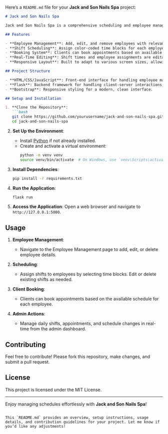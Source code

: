 Here’s a `README.md` file for your **Jack and Son Nails Spa** project:

```markdown
# Jack and Son Nails Spa

Jack and Son Nails Spa is a comprehensive scheduling and employee management application tailored for a salon environment. This project provides functionalities for managing employee shifts, booking client appointments, and organizing daily schedules. Built with a clean and intuitive interface, this application ensures seamless interaction for both the salon staff and management.

## Features

- **Employee Management**: Add, edit, and remove employees with relevant details like name, phone number, email, and position.
- **Shift Scheduling**: Assign color-coded time blocks for each employee based on selected shifts. Supports multiple employees in each time slot.
- **Booking System**: Clients can book appointments based on available slots, displayed in a week grid format.
- **Real-Time Editing**: Shift times and employee assignments are editable directly within the schedule table.
- **Responsive Layout**: Built to adapt to various screen sizes, allowing easy access across devices.

## Project Structure

- **HTML/CSS/JavaScript**: Front-end interface for handling employee management, booking, and scheduling.
- **Flask**: Backend framework for handling client-server interactions, booking requests, and data storage.
- **Bootstrap**: Responsive styling for a modern, clean interface.

## Setup and Installation

1. **Clone the Repository**:
   ```bash
   git clone https://github.com/yourusername/jack-and-son-nails-spa.git
   cd jack-and-son-nails-spa
   ```

2. **Set Up the Environment**:
   - Install [Python](https://www.python.org/downloads/) if not already installed.
   - Create and activate a virtual environment:
     ```bash
     python -m venv venv
     source venv/bin/activate  # On Windows, use `venv\Scripts\activate`
     ```

3. **Install Dependencies**:
   ```bash
   pip install -r requirements.txt
   ```

4. **Run the Application**:
   ```bash
   flask run
   ```

5. **Access the Application**:
   Open a web browser and navigate to `http://127.0.0.1:5000`.

## Usage

1. **Employee Management**:
   - Navigate to the Employee Management page to add, edit, or delete employee details.

2. **Scheduling**:
   - Assign shifts to employees by selecting time blocks. Edit or delete existing shifts as needed.

3. **Client Booking**:
   - Clients can book appointments based on the available schedule for each employee.

4. **Admin Actions**:
   - Manage daily shifts, appointments, and schedule changes in real-time from the admin dashboard.

## Contributing

Feel free to contribute! Please fork this repository, make changes, and submit a pull request.

## License

This project is licensed under the MIT License.

---

Enjoy managing schedules effortlessly with **Jack and Son Nails Spa**!
```

This `README.md` provides an overview, setup instructions, usage details, and contribution guidelines for your project. Let me know if you’d like any adjustments!